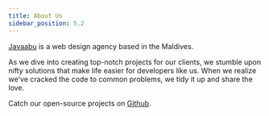 ```yaml
---
title: About Us
sidebar_position: 5.2
---
```


[Javaabu](https://javaabu.com) is a web design agency based in the Maldives.

As we dive into creating top-notch projects for our clients, we stumble upon nifty solutions that make life easier for developers like us. When we realize we've cracked the code to common problems, we tidy it up and share the love.

Catch our open-source projects on [Github](https://github.com/Javaabu).

